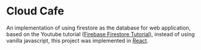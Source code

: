 # Cloud Cafe

An implementation of using firestore as the database for web application, based on the Youtube tutorial ([Firebase Firestore Tutorial](https://youtube.com/playlist?list=PL4cUxeGkcC9itfjle0ji1xOZ2cjRGY_WB&si=LPLePDg-iDtougr-)), instead of using vanilla javascript, this project was implemented in [React](https://react.dev).
